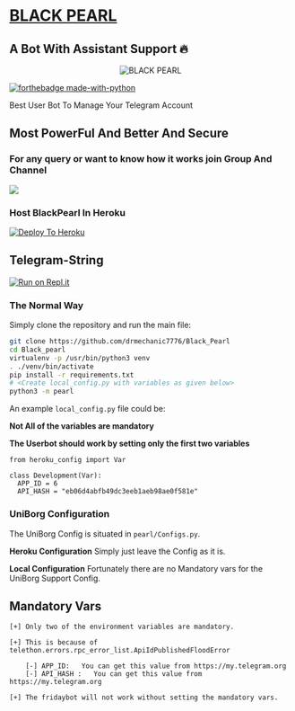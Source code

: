# <u> BLACK PEARL </u>
## A Bot With Assistant Support 🔥

<p align="center">
<img src="https://telegra.ph/file/d8d7dc283fb294008ddcb.jpg" alt="BLACK PEARL">


[![forthebadge made-with-python](http://ForTheBadge.com/images/badges/made-with-python.svg)](https://www.python.org/)



Best User Bot To Manage Your Telegram Account 
## Most PowerFul And Better And Secure

### For any query or want to know how it works join Group And Channel 

<a href="https://t.me/pearlsupport"><img src="https://img.shields.io/badge/Join-Telegram%20Channel-red.svg?logo=Telegram"></a>

### Host BlackPearl In Heroku

[![Deploy To Heroku](https://www.herokucdn.com/deploy/button.svg)](https://heroku.com/deploy?template=https://github.com/drmechanic7776/Black_Pearl/app.json)

## Telegram-String

[![Run on Repl.it](https://repl.it/badge/github/STARKGANG/friday)](https://BlackPearl.drmechanic.repl.run)


### The Normal Way

Simply clone the repository and run the main file:
```sh
git clone https://github.com/drmechanic7776/Black_Pearl
cd Black_pearl
virtualenv -p /usr/bin/python3 venv
. ./venv/bin/activate
pip install -r requirements.txt
# <Create local_config.py with variables as given below>
python3 -m pearl
```

An example `local_config.py` file could be:

**Not All of the variables are mandatory**

__The Userbot should work by setting only the first two variables__

```python3
from heroku_config import Var

class Development(Var):
  APP_ID = 6
  API_HASH = "eb06d4abfb49dc3eeb1aeb98ae0f581e"
```


### UniBorg Configuration


The UniBorg Config is situated in `pearl/Configs.py`.

**Heroku Configuration**
Simply just leave the Config as it is.

**Local Configuration**
Fortunately there are no Mandatory vars for the UniBorg Support Config.

## Mandatory Vars
```
[+] Only two of the environment variables are mandatory.

[+] This is because of telethon.errors.rpc_error_list.ApiIdPublishedFloodError

    [-] APP_ID:   You can get this value from https://my.telegram.org
    [-] API_HASH :   You can get this value from https://my.telegram.org
    
[+] The fridaybot will not work without setting the mandatory vars.
```
